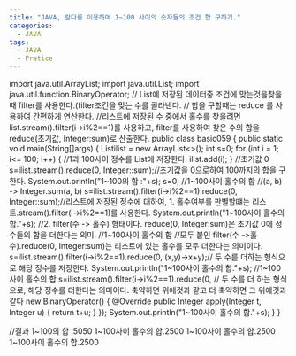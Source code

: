 ```yaml
---
title: "JAVA, 람다를 이용하여 1~100 사이의 숫자들의 조건 합 구하기."
categories:
  - JAVA
tags:
  - JAVA
  - Pratice
---
```


import java.util.ArrayList;
import java.util.List;
import java.util.function.BinaryOperator;
// List에 저장된 데이터중 조건에 맞는것을찾을때 filter를 사용한다.(filter조건을 맞는 수를 골라낸다.
// 합을 구할때는 reduce 를 사용하여 간편하게 연산한다.
//리스트에 저장된 수 중에서 홀수를 찾을려면 list.stream().filter(i->i%2==1)를 사용하고, filter를 사용하여 찾은 수의 합을 reduce(초기값, Integer:sum)로 산출한다.
public class basic059 {
	public static void main(String[]args) {
		List<Integer>ilist = new ArrayList<>();
		int s=0;
		for (int i = 1; i<= 100; i++) { //1과 100사이 정수를 List에 저장한다.
			ilist.add(i);
		}
		//초기값 0
		s=ilist.stream().reduce(0, Integer::sum);//초기값을 0으로하여 100까지의 합을 구한다.
		System.out.println("1~100의 합 :"+s);
		s=0;
		//1~100사이 홀수의 합						//(a, b) -> Integer.sum(a, b)
		s=ilist.stream().filter(i->i%2==1).reduce(0, Integer::sum);//리스트에 저장된 정수에 대하여, 1. 홀수여부를 판별할떄는 리스트.stream().filter(i->i%2==1)를 사용한다.
		System.out.println("1~100사이 홀수의 합."+s);					//2. filter(수 -> 홀수) 형태이다. reduce(0, Integer:sum)은 초기값 0에 정수들의 합을 더한다는 의미.
		//1~100사이 홀수의 합										//모두 붙인 filter(수 ->홀수).reduce(0, Integer:sum)는 리스트에 있는 홀수를 모두 더한다는 의미이다.
		s=ilist.stream().filter(i->i%2==1).reduce(0, (x,y)->x+y);// 두 수를 더하는 형식으로 해당 정수를 저장한다.
		System.out.println("1~100사이 홀수의 합."+s);
		//1~100사이 홀수의 합
		s=ilist.stream().filter(i->i%2==1).reduce(0, // 두 수를 더 하는 형식으로, 해당 정수를 더한다는 의미이다. 축약하면 위에것과 같고 더 축약하면 그 위에것과 같다
				new BinaryOperator<Integer>() {
			@Override
			public Integer apply(Integer t, Integer u) {
				return t+u;
			}
		});
		System.out.println("1~100사이 홀수의 합."+s);
	}
}

//결과
1~100의 합 :5050
1~100사이 홀수의 합.2500
1~100사이 홀수의 합.2500
1~100사이 홀수의 합.2500
